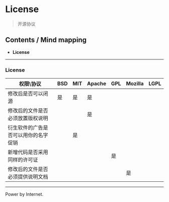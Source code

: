 # License
> 开源协议

## Contents / Mind mapping
- **License**

---

### License

|权限\协议|BSD|MIT|Apache|GPL|Mozilla|LGPL|
|---------|---|---|------|---|-------|----|
|修改后是否可以闭源|是|是|是||||
|修改后的文件是否必须放置版权说明|||是||||
|衍生软件的广告是否可以用你的名字促销||是|||||
|新增代码是否采用同样的许可证||||是|||
|修改后的文件是否必须提供说明文档|||||是||



 ---
 Power by Internet.
